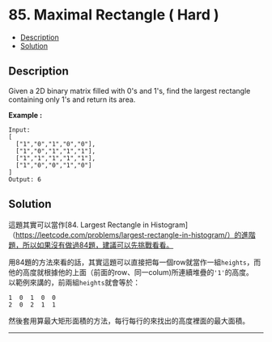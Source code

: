 # 85. Maximal Rectangle ( Hard )

+ [Description](#Description)  
+ [Solution](#Solution)  

## Description
Given a 2D binary matrix filled with 0's and 1's, find the largest rectangle containing only 1's and return its area.     

**Example :**  

```
Input:
[
  ["1","0","1","0","0"],
  ["1","0","1","1","1"],
  ["1","1","1","1","1"],
  ["1","0","0","1","0"]
]
Output: 6
``` 

## Solution
這題其實可以當作[84. Largest Rectangle in Histogram]（https://leetcode.com/problems/largest-rectangle-in-histogram/）的進階題，所以如果沒有做過84題，建議可以先挑戰看看。  

用84題的方法來看的話，其實這題可以直接把每一個row就當作一組```heights```，而他的高度就根據他的上面（前面的row、同一colum)所連續堆疊的```'1'```的高度。  
以範例來講的，前兩組```heights```就會等於：  
```
1  0  1  0  0
2  0  2  1  1
```
然後套用算最大矩形面積的方法，每行每行的來找出的高度裡面的最大面積。  


---

